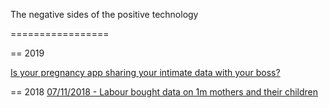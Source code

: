 The negative sides of the positive technology

=================

== 2019 

[Is your pregnancy app sharing your intimate data with your boss?](https://www.washingtonpost.com/amphtml/technology/2019/04/10/tracking-your-pregnancy-an-app-may-be-more-public-than-you-think/)


== 2018
[07/11/2018 - Labour bought data on 1m mothers and their children](https://www.theguardian.com/politics/2018/jul/11/labour-bought-data-on-more-than-1m-mums-and-their-children-emmas-diary)